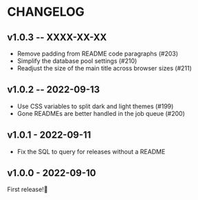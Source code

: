 # CHANGELOG

## v1.0.3 -- XXXX-XX-XX

* Remove padding from README code paragraphs (#203)
* Simplify the database pool settings (#210)
* Readjust the size of the main title across browser sizes (#211)

## v1.0.2 -- 2022-09-13

* Use CSS variables to split dark and light themes (#199)
* Gone READMEs are better handled in the job queue (#200)

## v1.0.1 - 2022-09-11

* Fix the SQL to query for releases without a README

## v1.0.0 - 2022-09-10

First release!🥳
